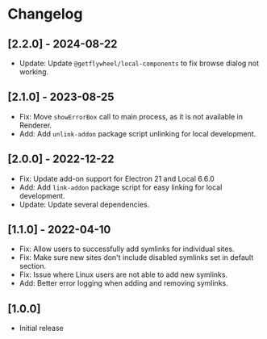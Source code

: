 # Changelog

## [2.2.0] - 2024-08-22

-   Update: Update `@getflywheel/local-components` to fix browse dialog not working.

## [2.1.0] - 2023-08-25

-   Fix: Move `showErrorBox` call to main process, as it is not available in Renderer.
-   Add: Add `unlink-addon` package script unlinking for local development.

## [2.0.0] - 2022-12-22

-   Fix: Update add-on support for Electron 21 and Local 6.6.0
-   Add: Add `link-addon` package script for easy linking for local development.
-   Update: Update several dependencies.

## [1.1.0] - 2022-04-10

-   Fix: Allow users to successfully add symlinks for individual sites.
-   Fix: Make sure new sites don't include disabled symlinks set in default section.
-   Fix: Issue where Linux users are not able to add new symlinks.
-   Add: Better error logging when adding and removing symlinks.

## [1.0.0]

-   Initial release
